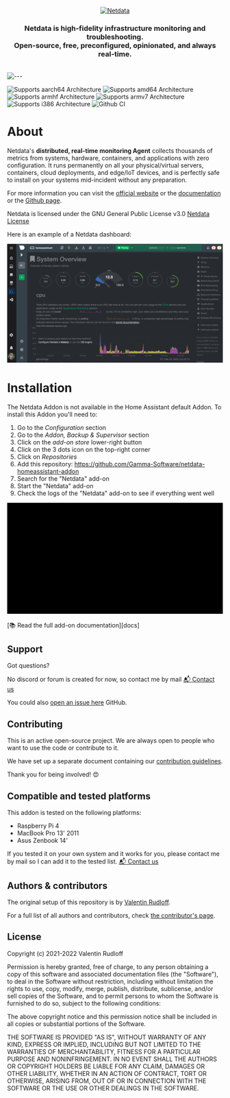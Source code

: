 <p align="center"><a href="https://netdata.cloud"><img src="https://user-images.githubusercontent.com/1153921/95268672-a3665100-07ec-11eb-8078-db619486d6ad.png" alt="Netdata" width="300" /></a></p>

<h3 align="center">Netdata is high-fidelity infrastructure monitoring and troubleshooting.<br />Open-source, free, preconfigured, opinionated, and always real-time.</h3>
<br />

<img src="https://user-images.githubusercontent.com/1153921/95269366-1b814680-07ee-11eb-8ff4-c1b0b8758499.png" alt="---" style="max-width: 100%;" />

![Supports aarch64 Architecture][aarch64-shield]
![Supports amd64 Architecture][amd64-shield]
![Supports armhf Architecture][armhf-shield]
![Supports armv7 Architecture][armv7-shield]
![Supports i386 Architecture][i386-shield]
![Github CI][ci]

# About

Netdata's **distributed, real-time monitoring Agent** collects thousands of metrics from systems, hardware, containers,
and applications with zero configuration. It runs permanently on all your physical/virtual servers, containers, cloud
deployments, and edge/IoT devices, and is perfectly safe to install on your systems mid-incident without any
preparation.

For more information you can visit the [official website](https://netdata.cloud) or the [documentation](https://docs.netdata.cloud) or the [Github page](https://github.com/netdata/netdata/blob/master/README.md).

Netdata is licensed under the GNU General Public License v3.0 [Netdata License](https://github.com/netdata/netdata/blob/master/LICENSE)

Here is an example of a Netdata dashboard:

![netdata charts](image/screenshot.png)

# Installation

The Netdata Addon is not available in the Home Assistant default Addon. To install this Addon you'll need to:

1. Go to the *Configuration* section
2. Go to the *Addon, Backup & Supervisor* section
3. Click on the *add-on store* lower-right button
4. Click on the 3 dots icon on the top-right corner
5. Click on *Repositories*
6. Add this repository: https://github.com/Gamma-Software/netdata-homeassistant-addon
7. Search for the "Netdata" add-on
8. Start the "Netdata" add-on
9. Check the logs of the "Netdata" add-on to see if everything went well

![netdata installation](image/installation.gif)

[:books: Read the full add-on documentation][docs]

## Support

Got questions?

No discord or forum is created for now, so contact me by mail
[:mailbox_with_mail: Contact us][contact]

You could also [open an issue here][issue] GitHub.

## Contributing

This is an active open-source project. We are always open to people who want to
use the code or contribute to it.

We have set up a separate document containing our
[contribution guidelines](.github/CONTRIBUTING.md).

Thank you for being involved! :heart_eyes:

## Compatible and tested platforms

This addon is tested on the following platforms:

* Raspberry Pi 4
* MacBook Pro 13' 2011
* Asus Zenbook 14'

If you tested it on your own system and it works for you, please contact me by mail so I can add it to the tested list.
[:mailbox_with_mail: Contact us][contact]

## Authors & contributors

The original setup of this repository is by [Valentin Rudloff][valentin].

For a full list of all authors and contributors,
check [the contributor's page][contributors].

## License

Copyright (c) 2021-2022 Valentin Rudloff

Permission is hereby granted, free of charge, to any person obtaining a copy
of this software and associated documentation files (the "Software"), to deal
in the Software without restriction, including without limitation the rights
to use, copy, modify, merge, publish, distribute, sublicense, and/or sell
copies of the Software, and to permit persons to whom the Software is
furnished to do so, subject to the following conditions:

The above copyright notice and this permission notice shall be included in all
copies or substantial portions of the Software.

THE SOFTWARE IS PROVIDED "AS IS", WITHOUT WARRANTY OF ANY KIND, EXPRESS OR
IMPLIED, INCLUDING BUT NOT LIMITED TO THE WARRANTIES OF MERCHANTABILITY,
FITNESS FOR A PARTICULAR PURPOSE AND NONINFRINGEMENT. IN NO EVENT SHALL THE
AUTHORS OR COPYRIGHT HOLDERS BE LIABLE FOR ANY CLAIM, DAMAGES OR OTHER
LIABILITY, WHETHER IN AN ACTION OF CONTRACT, TORT OR OTHERWISE, ARISING FROM,
OUT OF OR IN CONNECTION WITH THE SOFTWARE OR THE USE OR OTHER DEALINGS IN THE
SOFTWARE.


[valentin]: https://github.com/Gamma-Software
[contributors]: https://github.com/Gamma-Software/netdata-homeassistant-addon/graphs/contributors
[issue]: https://github.com/Gamma-Software/netdata-homeassistant-addon/issues
[contact]: valentin.rudloff.perso@gmail.com

[aarch64-shield]: https://img.shields.io/badge/aarch64-yes-green.svg
[amd64-shield]: https://img.shields.io/badge/amd64-yes-green.svg
[armhf-shield]: https://img.shields.io/badge/armhf-yes-green.svg
[armv7-shield]: https://img.shields.io/badge/armv7-yes-green.svg
[i386-shield]: https://img.shields.io/badge/i386-yes-green.svg

[ci]: https://github.com/Gamma-Software/netdata-homeassistant-addon/actions/workflows/builder.yaml/badge.svg